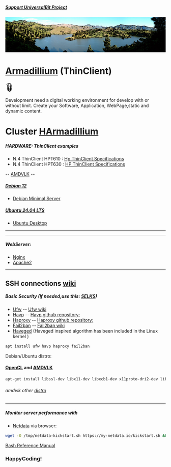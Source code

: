 ##### [Support UniversalBit Project](https://github.com/universalbit-dev/universalbit-dev/tree/main/support)
<img src="https://github.com/universalbit-dev/HArmadillium/blob/main/docs/assets/images/ecosystem_gran_canaria_edited.png" width="auto" />

# [Armadillium](https://en.wikipedia.org/wiki/Thin_client) (ThinClient)
<img src="https://github.com/universalbit-dev/HArmadillium/blob/main/docs/assets/images/armadillidium.png" width="5%" />

Development need a digital working environment for develop with or without limit.
Create your Software, Application, WebPage,static and dynamic content.

# Cluster [HArmadillium](https://github.com/universalbit-dev/armadillium/blob/main/HArmadillium.md)

##### HARDWARE: ThinClient examples
* N.4 ThinClient HPT610 : [Hp ThinClient Specifications](https://support.hp.com/us-en/document/c03235347)
* N.4 ThinClient HPT630 : [HP ThinClient Specifications](https://support.hp.com/us-en/document/c05240287) 

-- [AMDVLK](https://github.com/universalbit-dev/AMDVLK) --

##### [Debian 12](https://www.debian.org/)
* [Debian Minimal Server](https://www.howtoforge.com/tutorial/debian-minimal-server/)
##### [Ubuntu 24.04 LTS](https://ubuntu.com/download/desktop)
* [Ubuntu Desktop](https://ubuntu.com/download/desktop#community)

---
---

##### WebServer:
* [Nginx](https://docs.nginx.com/nginx/admin-guide/installing-nginx/installing-nginx-open-source/)
* [Apache2](https://www.digitalocean.com/community/tutorials/how-to-create-a-self-signed-ssl-certificate-for-apache-in-debian-10)

---
SSH connections [wiki](https://wiki.debian.org/SSH)
---

##### Basic Security (If needed,use this: [SELKS](https://github.com/StamusNetworks/SELKS))
* [Ufw](https://manpages.ubuntu.com/manpages/bionic/en/man8/ufw.8.html) -- [Ufw wiki](https://wiki.debian.org/Uncomplicated%20Firewall%20%28ufw%29)
* [Havp](https://www.havp.org/) -- [Havp github repository:](https://github.com/HaveSec/HAVP)
* [Haproxy](https://www.haproxy.org/) -- [Haproxy github repository:](https://github.com/haproxy/haproxy/)
* [Fail2ban](https://github.com/fail2ban/fail2ban) -- [Fail2ban wiki](https://en.wikipedia.org/wiki/Fail2ban)
* [Haveged](https://wiki.archlinux.org/title/Haveged#) (Haveged inspired algorithm has been included in the Linux kernel )

```bash
apt install ufw havp haproxy fail2ban
```
Debian/Ubuntu distro:
#### [OpenCL](https://github.com/KhronosGroup/OpenCL-SDK) and [AMDVLK](https://github.com/universalbit-dev/AMDVLK)
```bash
apt-get install libssl-dev libx11-dev libxcb1-dev x11proto-dri2-dev libxcb-dri3-dev libxcb-dri2-0-dev libxcb-present-dev libxshmfence-dev libxrandr-dev libwayland-dev ocl-icd-opencl-dev 
```
###### amdvlk other [distro](https://github.com/GPUOpen-Drivers/AMDVLK?tab=readme-ov-file#install-dev-and-tools-packages)

---

##### Monitor server performance with 
* [Netdata](https://www.netdata.cloud/) via browser:
```bash
wget -O /tmp/netdata-kickstart.sh https://my-netdata.io/kickstart.sh && sh /tmp/netdata-kickstart.sh
```

[Bash Reference Manual](https://www.gnu.org/software/bash/manual/html_node/index.html)

### HappyCoding!
